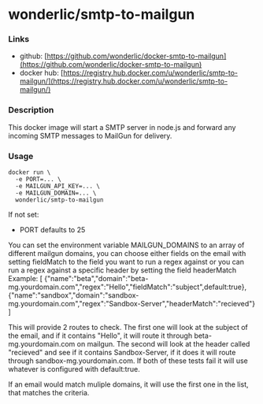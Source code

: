 # wonderlic/smtp-to-mailgun

### Links

- github: [https://github.com/wonderlic/docker-smtp-to-mailgun](https://github.com/wonderlic/docker-smtp-to-mailgun)
- docker hub: [https://registry.hub.docker.com/u/wonderlic/smtp-to-mailgun/](https://registry.hub.docker.com/u/wonderlic/smtp-to-mailgun/)

### Description

This docker image will start a SMTP server in node.js and forward any incoming SMTP messages to MailGun for delivery.

### Usage

```
docker run \
  -e PORT=... \
  -e MAILGUN_API_KEY=... \
  -e MAILGUN_DOMAIN=... \
  wonderlic/smtp-to-mailgun
```

If not set:

- PORT defaults to 25

You can set the environment variable MAILGUN_DOMAINS to an array of different mailgun domains, you can choose either fields on the email with setting fieldMatch to the field you want to run a regex against or you can run a regex against a specific header by setting the field headerMatch
Example:
[
{"name":"beta","domain":"beta-mg.yourdomain.com","regex":"Hello","fieldMatch":"subject",default:true},
{"name":"sandbox","domain":"sandbox-mg.yourdomain.com","regex":"Sandbox-Server","headerMatch":"recieved"}
]

This will provide 2 routes to check. The first one will look at the subject of the email, and if it contains "Hello", it will route it through beta-mg.yourdomain.com on mailgun. The second will look at the header called "recieved" and see if it contains Sandbox-Server, if it does it will route through sandbox-mg.yourdomain.com. If both of these tests fail it will use whatever is configured with default:true.

If an email would match muliple domains, it will use the first one in the list, that matches the criteria.

